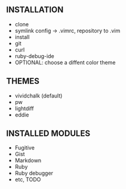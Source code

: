 
INSTALLATION
------------

* clone
* symlink config -> .vimrc, repository to .vim
* install
 * git
 * curl
 * ruby-debug-ide
* OPTIONAL: choose a diffent color theme

THEMES
------
* vividchalk (default)
* pw
* lightdiff
* eddie

INSTALLED MODULES
-----------------
* Fugitive
* Gist
* Markdown
* Ruby
* Ruby debugger
* etc, TODO
